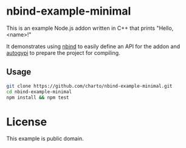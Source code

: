 nbind-example-minimal
=====================

This is an example Node.js addon written in C++ that prints "Hello, &lt;name&gt;!"

It demonstrates using [nbind](https://github.com/charto/nbind)
to easily define an API for the addon and [autogypi](https://github.com/charto/autogypi)
to prepare the project for compiling.

Usage
-----

```bash
git clone https://github.com/charto/nbind-example-minimal.git
cd nbind-example-minimal
npm install && npm test
```

License
=======

This example is public domain.
